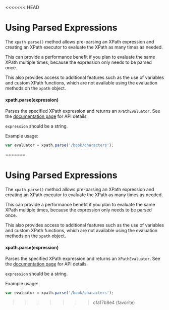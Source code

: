 <<<<<<< HEAD
# Using Parsed Expressions

The `xpath.parse()` method allows pre-parsing an XPath expression and creating an XPath executor to evaluate the XPath as many times as needed.

This can provide a performance benefit if you plan to evaluate the same XPath multiple times, because the expression only needs to be parsed once.

This also provides access to additional features such as the use of variables and custom XPath functions, which are not available using the evaluation methods on the `xpath` object.

#### xpath.parse(expression)

Parses the specified XPath expression and returns an `XPathEvaluator`. See the [documentation page](XPathEvaluator.md) for API details.

`expression` should be a string.

Example usage:

```js
var evaluator = xpath.parse('/book/characters');
```


=======
# Using Parsed Expressions

The `xpath.parse()` method allows pre-parsing an XPath expression and creating an XPath executor to evaluate the XPath as many times as needed.

This can provide a performance benefit if you plan to evaluate the same XPath multiple times, because the expression only needs to be parsed once.

This also provides access to additional features such as the use of variables and custom XPath functions, which are not available using the evaluation methods on the `xpath` object.

#### xpath.parse(expression)

Parses the specified XPath expression and returns an `XPathEvaluator`. See the [documentation page](XPathEvaluator.md) for API details.

`expression` should be a string.

Example usage:

```js
var evaluator = xpath.parse('/book/characters');
```


>>>>>>> cfa17b8e4 (favorite)

